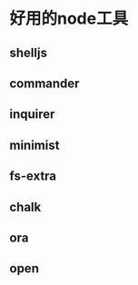 # 好用的node工具
## shelljs
## commander
## inquirer
<!-- 命令行参数获取 -->
## minimist
<!-- fs 包 -->
## fs-extra
<!-- 提示信息 -->
## chalk
<!-- loading -->
## ora

## open